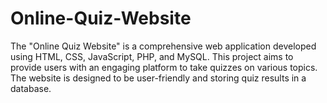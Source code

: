 # Online-Quiz-Website
The "Online Quiz Website" is a comprehensive web application developed using HTML, CSS, JavaScript, PHP, and MySQL. This project aims to provide users with an engaging platform to take quizzes on various topics. The website is designed to be user-friendly and storing quiz results in a database.
